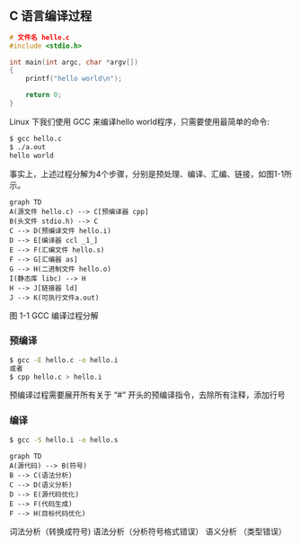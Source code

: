 ## C 语言编译过程

```c
# 文件名 hello.c
#include <stdio.h>

int main(int argc, char *argv[])
{
    printf("hello world\n");

    return 0;
}
```

Linux 下我们使用 GCC 来编译hello world程序，只需要使用最简单的命令:

```bash
$ gcc hello.c
$ ./a.out
hello world
```

事实上，上述过程分解为4个步骤，分别是预处理、编译、汇编、链接，如图1-1所示。

```mermaid
graph TD
A(源文件 hello.c) --> C[预编译器 cpp]
B(头文件 stdio.h) --> C
C --> D(预编译文件 hello.i)
D --> E[编译器 ccl _1_]
E --> F(汇编文件 hello.s)
F --> G[汇编器 as]
G --> H(二进制文件 hello.o)
I(静态库 libc) --> H
H --> J[链接器 ld]
J --> K(可执行文件a.out)
```

图 1-1 GCC 编译过程分解

### 预编译

```bash
$ gcc -E hello.c -o hello.i
或者
$ cpp hello.c > hello.i
```

预编译过程需要展开所有关于 “#” 开头的预编译指令，去除所有注释，添加行号

### 编译

```bash
$ gcc -S hello.i -o hello.s
```

```mermaid
graph TD
A(源代码) --> B(符号)
B --> C(语法分析)
C --> D(语义分析)
D --> E(源代码优化)
E --> F(代码生成)
F --> H(目标代码优化)

```

词法分析（转换成符号) 语法分析（分析符号格式错误） 语义分析 （类型错误）